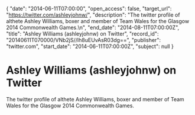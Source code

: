 {
  "date": "2014-06-11T07:00:00", 
  "open_access": false, 
  "target_url": "https://twitter.com/ashleyjohnw/", 
  "description": "The twitter profile of althete Ashley Williams, boxer and member of Team Wales for the Glasgow 2014 Commonwealth Games.\n", 
  "end_date": "2014-08-11T07:00:00Z", 
  "title": "Ashley Williams (ashleyjohnw) on Twitter", 
  "record_id": "20140611T070000/VNb2jS//Ih8uEUvAsR03dg==", 
  "publisher": "twitter.com", 
  "start_date": "2014-06-11T07:00:00Z", 
  "subject": null
}

# Ashley Williams (ashleyjohnw) on Twitter

The twitter profile of althete Ashley Williams, boxer and member of Team Wales for the Glasgow 2014 Commonwealth Games.
